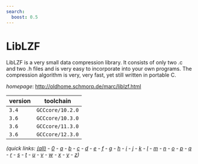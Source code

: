 ```yaml
---
search:
  boost: 0.5
---
```

# LibLZF

LibLZF is a very small data compression library. It consists of only two .c and two .h files and is very easy to incorporate into your own programs. The compression algorithm is very, very fast, yet still written in portable C.

*homepage*: <http://oldhome.schmorp.de/marc/liblzf.html>

version | toolchain
--------|----------
``3.4`` | ``GCCcore/10.2.0``
``3.6`` | ``GCCcore/10.3.0``
``3.6`` | ``GCCcore/11.3.0``
``3.6`` | ``GCCcore/12.3.0``


*(quick links: [(all)](../index.md) - [0](../0/index.md) - [a](../a/index.md) - [b](../b/index.md) - [c](../c/index.md) - [d](../d/index.md) - [e](../e/index.md) - [f](../f/index.md) - [g](../g/index.md) - [h](../h/index.md) - [i](../i/index.md) - [j](../j/index.md) - [k](../k/index.md) - [l](../l/index.md) - [m](../m/index.md) - [n](../n/index.md) - [o](../o/index.md) - [p](../p/index.md) - [q](../q/index.md) - [r](../r/index.md) - [s](../s/index.md) - [t](../t/index.md) - [u](../u/index.md) - [v](../v/index.md) - [w](../w/index.md) - [x](../x/index.md) - [y](../y/index.md) - [z](../z/index.md))*


